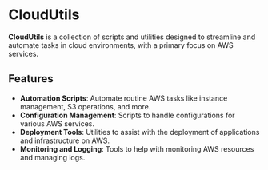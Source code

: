 # CloudUtils

**CloudUtils** is a collection of scripts and utilities designed to streamline and automate tasks in cloud environments, with a primary focus on AWS services.

## Features

- **Automation Scripts**: Automate routine AWS tasks like instance management, S3 operations, and more.
- **Configuration Management**: Scripts to handle configurations for various AWS services.
- **Deployment Tools**: Utilities to assist with the deployment of applications and infrastructure on AWS.
- **Monitoring and Logging**: Tools to help with monitoring AWS resources and managing logs.
